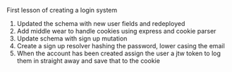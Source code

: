 First lesson  of creating a login system 

1. Updated the schema with new user fields and redeployed
2. Add middle wear to handle cookies using express and cookie parser
3. Update schema with sign up mutation
3. Create a sign up resolver hashing the password, lower casing the email
4. When the account has been created assign the user a jtw token to log them in straight away and
   save that to the cookie

